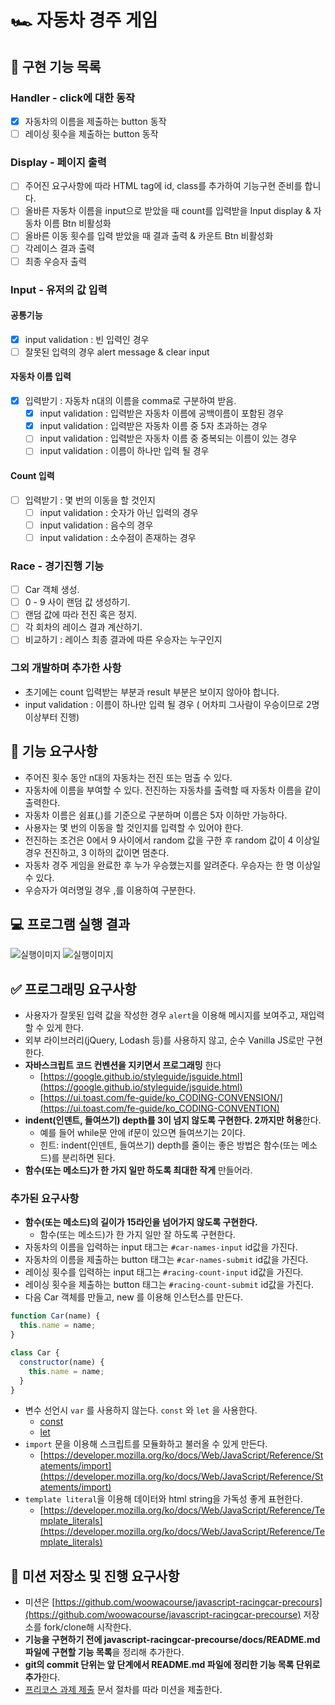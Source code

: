 # 🏎️ 자동차 경주 게임

## 🚀 구현 기능 목록

### Handler - click에 대한 동작

- [x] 자동차의 이름을 제출하는 button 동작
- [ ] 레이싱 횟수을 제출하는 button 동작

### Display - 페이지 출력

- [ ] 주어진 요구사항에 따라 HTML tag에 id, class를 추가하여 기능구현 준비를 합니다.
- [ ] 올바른 자동차 이름을 input으로 받았을 때 count를 입력받을 Input display & 자동차 이름 Btn 비활성화
- [ ] 올바른 이동 횟수를 입력 받았을 때 결과 출력 & 카운트 Btn 비활성화
- [ ] 각레이스 결과 출력
- [ ] 최종 우승자 출력

### Input - 유저의 값 입력

#### 공통기능

- [x] input validation : 빈 입력인 경우
- [ ] 잘못된 입력의 경우 alert message & clear input

#### 자동차 이름 입력

- [x] 입력받기 : 자동차 n대의 이름을 comma로 구분하여 받음.
  - [x] input validation : 입력받은 자동차 이름에 공백이름이 포함된 경우
  - [x] input validation : 입력받은 자동차 이름 중 5자 초과하는 경우
  - [ ] input validation : 입력받은 자동차 이름 중 중복되는 이름이 있는 경우
  - [ ] input validation : 이름이 하나만 입력 될 경우

#### Count 입력

- [ ] 입력받기 : 몇 번의 이동을 할 것인지
  - [ ] input validation : 숫자가 아닌 입력의 경우
  - [ ] input validation : 음수의 경우
  - [ ] input validation : 소수점이 존재하는 경우

### Race - 경기진행 기능

- [ ] Car 객체 생성.
- [ ] 0 - 9 사이 랜덤 값 생성하기.
- [ ] 랜덤 값에 따라 전진 혹은 정지.
- [ ] 각 회차의 레이스 결과 계산하기.
- [ ] 비교하기 : 레이스 최종 결과에 따른 우승자는 누구인지

### 그외 개발하며 추가한 사항

- 초기에는 count 입력받는 부분과 result 부분은 보이지 않아야 합니다.
- input validation : 이름이 하나만 입력 될 경우 ( 어차피 그사람이 우승이므로 2명이상부터 진행)

## 🎯 기능 요구사항

- 주어진 횟수 동안 n대의 자동차는 전진 또는 멈출 수 있다.
- 자동차에 이름을 부여할 수 있다. 전진하는 자동차를 출력할 때 자동차 이름을 같이 출력한다.
- 자동차 이름은 쉼표(,)를 기준으로 구분하며 이름은 5자 이하만 가능하다.
- 사용자는 몇 번의 이동을 할 것인지를 입력할 수 있어야 한다.
- 전진하는 조건은 0에서 9 사이에서 random 값을 구한 후 random 값이 4 이상일 경우 전진하고, 3 이하의 값이면 멈춘다.
- 자동차 경주 게임을 완료한 후 누가 우승했는지를 알려준다. 우승자는 한 명 이상일 수 있다.
- 우승자가 여러명일 경우 ,를 이용하여 구분한다.

## 💻 프로그램 실행 결과

![실행이미지](images/result.gif)
![실행이미지](images/result.jpg)

## ✅ 프로그래밍 요구사항

- 사용자가 잘못된 입력 값을 작성한 경우 `alert`을 이용해 메시지를 보여주고, 재입력할 수 있게 한다.
- 외부 라이브러리(jQuery, Lodash 등)를 사용하지 않고, 순수 Vanilla JS로만 구현한다.
- **자바스크립트 코드 컨벤션을 지키면서 프로그래밍** 한다
  - [https://google.github.io/styleguide/jsguide.html](https://google.github.io/styleguide/jsguide.html)
  - [https://ui.toast.com/fe-guide/ko_CODING-CONVENSION/](https://ui.toast.com/fe-guide/ko_CODING-CONVENTION)
- **indent(인덴트, 들여쓰기) depth를 3이 넘지 않도록 구현한다. 2까지만 허용**한다.
  - 예를 들어 while문 안에 if문이 있으면 들여쓰기는 2이다.
  - 힌트: indent(인덴트, 들여쓰기) depth를 줄이는 좋은 방법은 함수(또는 메소드)를 분리하면 된다.
- **함수(또는 메소드)가 한 가지 일만 하도록 최대한 작게** 만들어라.

### 추가된 요구사항

- **함수(또는 메소드)의 길이가 15라인을 넘어가지 않도록 구현한다.**
  - 함수(또는 메소드)가 한 가지 일만 잘 하도록 구현한다.
- 자동차의 이름을 입력하는 input 태그는 `#car-names-input` id값을 가진다.
- 자동차의 이름을 제출하는 button 태그는 `#car-names-submit` id값을 가진다.
- 레이싱 횟수를 입력하는 input 태그는 `#racing-count-input` id값을 가진다.
- 레이싱 횟수을 제출하는 button 태그는 `#racing-count-submit` id값을 가진다.
- 다음 Car 객체를 만들고, new 를 이용해 인스턴스를 만든다.

```javascript
function Car(name) {
  this.name = name;
}

class Car {
  constructor(name) {
    this.name = name;
  }
}
```

- 변수 선언시 `var` 를 사용하지 않는다. `const` 와 `let` 을 사용한다.
  - [const](https://developer.mozilla.org/ko/docs/Web/JavaScript/Reference/Statements/const)
  - [let](https://developer.mozilla.org/ko/docs/Web/JavaScript/Reference/Statements/let)
- `import` 문을 이용해 스크립트를 모듈화하고 불러올 수 있게 만든다.
  - [https://developer.mozilla.org/ko/docs/Web/JavaScript/Reference/Statements/import](https://developer.mozilla.org/ko/docs/Web/JavaScript/Reference/Statements/import)
- `template literal`을 이용해 데이터와 html string을 가독성 좋게 표현한다.
  - [https://developer.mozilla.org/ko/docs/Web/JavaScript/Reference/Template_literals](https://developer.mozilla.org/ko/docs/Web/JavaScript/Reference/Template_literals)

## 📝 미션 저장소 및 진행 요구사항

- 미션은 [https://github.com/woowacourse/javascript-racingcar-precours](https://github.com/woowacourse/javascript-racingcar-precourse) 저장소를 fork/clone해 시작한다.
- **기능을 구현하기 전에 javascript-racingcar-precourse/docs/README.md 파일에 구현할 기능 목록**을 정리해 추가한다.
- **git의 commit 단위는 앞 단계에서 README.md 파일에 정리한 기능 목록 단위로 추가**한다.
- [프리코스 과제 제출](https://github.com/woowacourse/woowacourse-docs/tree/master/precourse) 문서 절차를 따라 미션을 제출한다.
